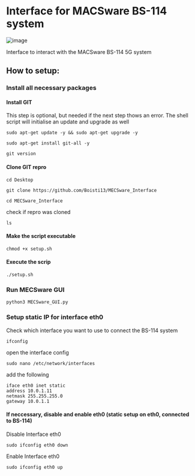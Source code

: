# Interface for MACSware BS-114 system

![image](https://github.com/Boisti13/MECSware_Interface/assets/76182879/28b5fc84-59cf-4e16-8194-7040abba20cd)

Interface to interact with the MACSware BS-114 5G system

## How to setup:

### Install all necessary packages
#### Install GIT
This step is optional, but needed if the next step thows an error. The shell script will initialise an update and upgrade as well
```
sudo apt-get update -y && sudo apt-get upgrade -y
```
```
sudo apt-get install git-all -y
```
```
git version
```
#### Clone GIT repro
```
cd Desktop
```
```
git clone https://github.com/Boisti13/MECSware_Interface
```
```
cd MECSware_Interface
```
check if repro was cloned
```
ls
```
#### Make the script executable

```
chmod +x setup.sh
```
#### Execute the scrip
```
./setup.sh
```
### Run MECSware GUI
```
python3 MECSware_GUI.py
```

### Setup static IP for interface eth0
Check which interface you want to use to connect the BS-114 system
```
ifconfig
```
open the interface config
```
sudo nano /etc/network/interfaces
```
add the following
```
iface eth0 inet static
address 10.0.1.11
netmask 255.255.255.0
gateway 10.0.1.1
```

#### If neccessary, disable and enable eth0 (static setup on eth0, connected to BS-114)

Disable Interface eth0
```
sudo ifconfig eth0 down
```
Enable Interface eth0
```
sudo ifconfig eth0 up
```
